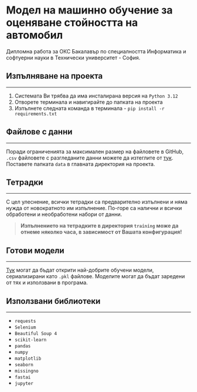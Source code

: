 # Модел на машинно обучение за оценяване стойността на автомобил

Дипломна работа за ОКС Бакалавър по специалността Информатика и софтуерни науки в Технически университет - София.

## Изпълняване на проекта

---

1. Системата Ви трябва да има инсталирана версия на `Python 3.12`
2. Отворете терминала и навигирайте до папката на проекта
2. Изпълнете следната команда в терминала - `pip install -r requirements.txt`

## Файлове с данни

---

Поради ограниченията за максимален размер на файловете в GitHub, `.csv` файловете с разгледаните данни можете да изтеглите
от [тук](). Поставете папката `data` в главната директория на проекта.

## Тетрадки

---

С цел улеснение, всички тетрадки са предварително изпълнени и няма нужда от новократното им изпълнение. 
По-горе са налични и всички обработени и необработени набори от данни.

> **Изпълнението на тетрадките в директория `training` може да отнеме няколко часа, в зависимост от Вашата конфигурация!**

## Готови модели

---

[Тук]() могат да бъдат открити най-добрите обучени модели, сериализирани като `.pkl` файлове. 
Моделите могат да бъдат заредени от тях и използвани в програма. 

## Използвани библиотеки

---

- `requests`
- `Selenium`
- `Beautiful Soup 4`
- `scikit-learn`
- `pandas`
- `numpy`
- `matplotlib`
- `seaborn`
- `missingno`
- `fastai`
- `jupyter`